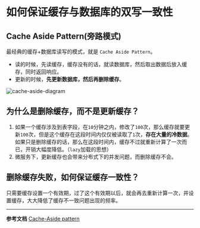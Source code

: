 # 如何保证缓存与数据库的双写一致性

## Cache Aside Pattern(旁路模式)

最经典的缓存+数据库读写的模式，就是 `Cache Aside Pattern`。

- 读的时候，先读缓存，缓存没有的话，就读数据库，然后取出数据后放入缓存，同时返回响应。
- 更新的时候，**先更新数据库，然后再删除缓存**。

![cache-aside-diagram](/img/redis/cache-aside-diagram.png)

## 为什么是删除缓存，而不是更新缓存？

1. 如果一个缓存涉及到表字段，在`10`分钟之内，修改了`100`次，那么缓存就要更新`100`次，但是这个缓存在这段时间内仅仅被读取了`1`次，**存在大量的冷数据**。
如果只是删除缓存的话，那么在这段时间内，缓存不过就重新计算了一次而已，开销大幅度降低。（`lazy`加载的思想）
2. 微服务下，更新缓存也会带来分布式下的并发问题，而删除缓存不会。

## 删除缓存失败，如何保证缓存一致性？

只需要缓存设置一个有效期，过了这个有效期以后，就会再去重新计算一次，并设置缓存，大大降低了缓存不一致问题出现的频率。

---

**参考文档**
[Cache-Aside pattern](https://docs.microsoft.com/en-us/azure/architecture/patterns/cache-aside)